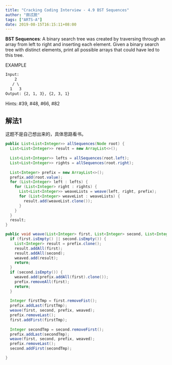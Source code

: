 ```yaml
---
title: "Cracking Coding Interview - 4.9 BST Sequences"
author: "颇忒脱"
tags: ["ARTS-A"]
date: 2019-08-15T16:15:11+08:00
---
```


<!--more-->

**BST Sequences**: A binary search tree was created by traversing through an array from left to right and inserting each element. Given a binary search tree with distinct elements, print all possible arrays that could have led to this tree.

EXAMPLE

```txt
Input:
    2
   / \
  1   3
Output: {2, 1, 3}, {2, 3, 1}
```

Hints: #39, #48, #66, #82

## 解法1

这题不是自己想出来的，具体思路看书。

```java
public List<List<Integer>> allSequences(Node root) {
  List<List<Integer>> result = new ArrayList<>();
  
  List<List<Integer>> lefts = allSequences(root.left);
  List<List<Integer>> rights = allSequences(root.right);
  
  List<Integer> prefix = new ArrayList<>();
  prefix.add(root.value);
  for (List<Integer> left : lefts) {
    for (List<Integer> right : rights) {
      List<List<Integer>> weaveLists = weave(left, right, prefix);
      for (List<Integer> weaveList : weaveLists) {
        result.add(weaveList.clone());
      }
    }
  }
  result;
}

public void weave(List<Integer> first, List<Integer> second, List<Integer> prefix, List<List<Integer>> weaved) {
  if (first.isEmpty() || second.isEmpty()) {
    List<Integer> result = prefix.clone();
    result.addAll(first);
    result.addAll(second);
    weaved.add(result);
    return;
  }
  if (second.isEmpty()) {
    weaved.add(prefix.addAll(first).clone());
    prefix.removeAll(first);
    return;
  }
  
  Integer firstTmp = first.removeFist();
  prefix.addLast(firstTmp);
  weave(first, second, prefix, weaved);
  prefix.removeLast();
  first.addFirst(firstTmp);
  
  Integer secondTmp = second.removeFirst();
  prefix.addLast(secondTmp);
  weave(first, second, prefix, weaved);
  prefix.removeLast();
  second.addFirst(secondTmp);

}
```

